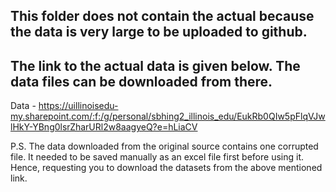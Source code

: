 ## This folder does not contain the actual because the data is very large to be uploaded to github.

## The link to the actual data is given below. The data files can be downloaded from there.

  Data - https://uillinoisedu-my.sharepoint.com/:f:/g/personal/sbhing2_illinois_edu/EukRb0QIw5pFlqVJwlHkY-YBng0lsrZharURl2w8aagyeQ?e=hLiaCV 
  
P.S. The data downloaded from the original source contains one corrupted file. It needed to be saved manually as an excel file first before using it. Hence, requesting you to download the datasets from the above mentioned link.